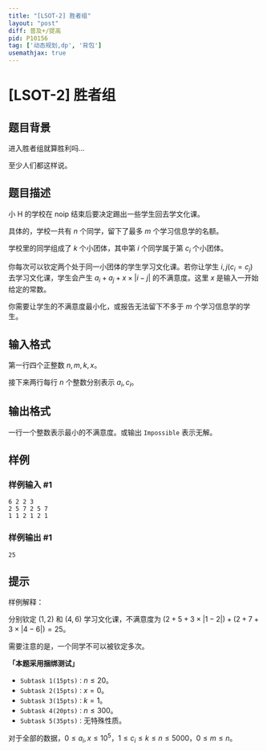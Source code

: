 ```yaml
---
title: "[LSOT-2] 胜者组"
layout: "post"
diff: 普及+/提高
pid: P10156
tag: ['动态规划,dp', '背包']
usemathjax: true
---
```


# [LSOT-2] 胜者组
## 题目背景

进入胜者组就算胜利吗...

至少人们都这样说。
## 题目描述

小 H 的学校在 noip 结束后要决定踢出一些学生回去学文化课。

具体的，学校一共有 $n$ 个同学，留下了最多 $m$ 个学习信息学的名额。

学校里的同学组成了 $k$ 个小团体，其中第 $i$ 个同学属于第 $c_i$ 个小团体。

你每次可以钦定两个处于同一小团体的学生学习文化课。若你让学生 $i,j(c_i=c_j)$ 去学习文化课，学生会产生 $a_i+a_j+x\times|i-j|$ 的不满意度。这里 $x$ 是输入一开始给定的常数。

你需要让学生的不满意度最小化，或报告无法留下不多于 $m$ 个学习信息学的学生。
## 输入格式

第一行四个正整数 $n,m,k,x$。

接下来两行每行 $n$ 个整数分别表示 $a_i,c_i$。
## 输出格式

一行一个整数表示最小的不满意度。或输出 `Impossible` 表示无解。
## 样例

### 样例输入 #1
```
6 2 2 3
2 5 7 2 5 7
1 1 2 1 2 1
```
### 样例输出 #1
```
25
```
## 提示

样例解释：

分别钦定 $(1,2)$ 和 $(4,6)$ 学习文化课，不满意度为 $(2+5+3\times|1-2|)+(2+7+3\times|4-6|)=25$。

需要注意的是，一个同学不可以被钦定多次。

**「本题采用捆绑测试」**

- $\texttt{Subtask 1(15pts)：}n\le20$。
- $\texttt{Subtask 2(15pts)：}x=0$。
- $\texttt{Subtask 3(15pts)：}k=1$。
- $\texttt{Subtask 4(20pts)：}n\le 300$。
- $\texttt{Subtask 5(35pts)：}$无特殊性质。

对于全部的数据，$0\le a_i,x\le10^5$，$1\le c_i\le k\le n\le 5000$，$0\le m\le n$。
